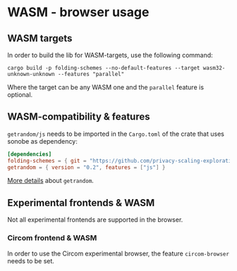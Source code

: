 # WASM - browser usage

## WASM targets
In order to build the lib for WASM-targets, use the following command:
```
cargo build -p folding-schemes --no-default-features --target wasm32-unknown-unknown --features "parallel"
```

Where the target can be any WASM one and the `parallel` feature is optional.


## WASM-compatibility & features

`getrandom/js` needs to be imported in the `Cargo.toml` of the crate that uses sonobe as dependency:
```toml
[dependencies]
folding-schemes = { git = "https://github.com/privacy-scaling-explorations/sonobe", package = "folding-schemes", default-features = false, features = ["parallel"] }
getrandom = { version = "0.2", features = ["js"] }
```
[More details](https://docs.rs/getrandom/latest/getrandom/#webassembly-support) about `getrandom`.


## Experimental frontends & WASM
Not all experimental frontends are supported in the browser.

### Circom frontend & WASM
In order to use the Circom experimental browser, the feature `circom-browser` needs to be set.
